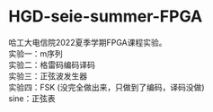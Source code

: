# HGD-seie-summer-FPGA
哈工大电信院2022夏季学期FPGA课程实验。  
实验一：m序列  
实验二：格雷码编码译码  
实验三：正弦波发生器  
实验四：FSK  (没完全做出来，只做到了编码，译码没做)  
sine：正弦表
